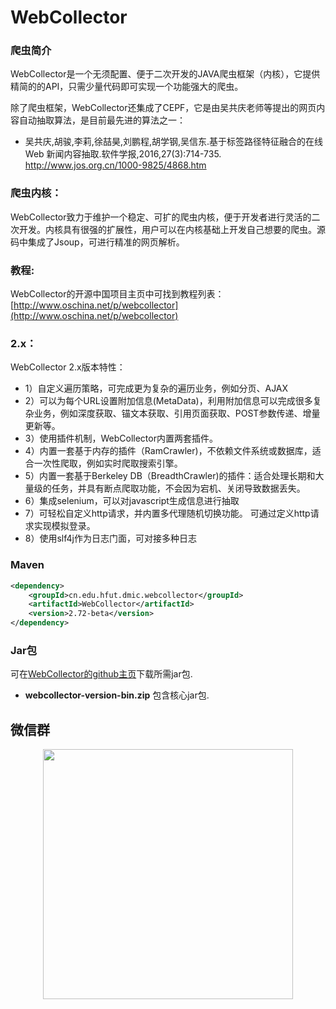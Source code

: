 WebCollector
============

### 爬虫简介
WebCollector是一个无须配置、便于二次开发的JAVA爬虫框架（内核），它提供精简的的API，只需少量代码即可实现一个功能强大的爬虫。

除了爬虫框架，WebCollector还集成了CEPF，它是由吴共庆老师等提出的网页内容自动抽取算法，是目前最先进的算法之一：
+ 吴共庆,胡骏,李莉,徐喆昊,刘鹏程,胡学钢,吴信东.基于标签路径特征融合的在线Web 新闻内容抽取.软件学报,2016,27(3):714-735. http://www.jos.org.cn/1000-9825/4868.htm

### 爬虫内核：
WebCollector致力于维护一个稳定、可扩的爬虫内核，便于开发者进行灵活的二次开发。内核具有很强的扩展性，用户可以在内核基础上开发自己想要的爬虫。源码中集成了Jsoup，可进行精准的网页解析。

### 教程:
WebCollector的开源中国项目主页中可找到教程列表：[http://www.oschina.net/p/webcollector](http://www.oschina.net/p/webcollector)


### 2.x：
WebCollector 2.x版本特性：
 * 1）自定义遍历策略，可完成更为复杂的遍历业务，例如分页、AJAX
 * 2）可以为每个URL设置附加信息(MetaData)，利用附加信息可以完成很多复杂业务，例如深度获取、锚文本获取、引用页面获取、POST参数传递、增量更新等。
 * 3）使用插件机制，WebCollector内置两套插件。
 * 4）内置一套基于内存的插件（RamCrawler)，不依赖文件系统或数据库，适合一次性爬取，例如实时爬取搜索引擎。
 * 5）内置一套基于Berkeley DB（BreadthCrawler)的插件：适合处理长期和大量级的任务，并具有断点爬取功能，不会因为宕机、关闭导致数据丢失。 
 * 6）集成selenium，可以对javascript生成信息进行抽取
 * 7）可轻松自定义http请求，并内置多代理随机切换功能。 可通过定义http请求实现模拟登录。 
 * 8）使用slf4j作为日志门面，可对接多种日志


### Maven

```xml
<dependency>
    <groupId>cn.edu.hfut.dmic.webcollector</groupId>
    <artifactId>WebCollector</artifactId>
    <version>2.72-beta</version>
</dependency>
```


### Jar包
可在[WebCollector的github主页](https://github.com/CrawlScript/WebCollector)下载所需jar包.

+ __webcollector-version-bin.zip__ 包含核心jar包.



## 微信群

<p align="center">
  <img width="400"  src="http://cdn.zhuanzhi.ai/other/wc_wx0.jpg">
</p>







